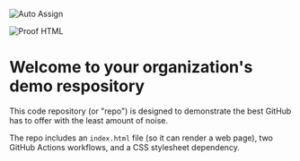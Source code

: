 ![Auto Assign](https://github.com/ExplainsAI-com/demo-repository/actions/workflows/auto-assign.yml/badge.svg)

![Proof HTML](https://github.com/ExplainsAI-com/demo-repository/actions/workflows/proof-html.yml/badge.svg)

# Welcome to your organization's demo respository
This code repository (or "repo") is designed to demonstrate the best GitHub has to offer with the least amount of noise.

The repo includes an `index.html` file (so it can render a web page), two GitHub Actions workflows, and a CSS stylesheet dependency.
